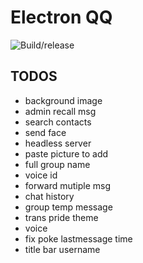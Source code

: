 # Electron QQ

![Build/release](https://github.com/Clansty/electron-qq/workflows/Build/release/badge.svg)

## TODOS
- background image
- admin recall msg
- search contacts
- send face
- headless server
- paste picture to add
- full group name
- voice id
- forward mutiple msg
- chat history
- group temp message
- trans pride theme
- voice
- fix poke lastmessage time
- title bar username